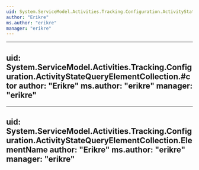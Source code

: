 ```yaml
---
uid: System.ServiceModel.Activities.Tracking.Configuration.ActivityStateQueryElementCollection
author: "Erikre"
ms.author: "erikre"
manager: "erikre"
---
```


---
uid: System.ServiceModel.Activities.Tracking.Configuration.ActivityStateQueryElementCollection.#ctor
author: "Erikre"
ms.author: "erikre"
manager: "erikre"
---

---
uid: System.ServiceModel.Activities.Tracking.Configuration.ActivityStateQueryElementCollection.ElementName
author: "Erikre"
ms.author: "erikre"
manager: "erikre"
---
